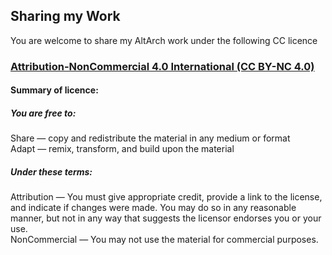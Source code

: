 ## Sharing my Work

You are welcome to share my AltArch work under the following CC licence
### [Attribution-NonCommercial 4.0 International (CC BY-NC 4.0)](https://creativecommons.org/licenses/by-nc/4.0/legalcode)

#### Summary of licence:

##### You are free to:  
Share — copy and redistribute the material in any medium or format  
Adapt — remix, transform, and build upon the material

##### Under these terms:
Attribution — You must give appropriate credit, provide a link to the license, and indicate if changes were made. You may do so in any reasonable manner, but not in any way that suggests the licensor endorses you or your use.  
NonCommercial — You may not use the material for commercial purposes.
